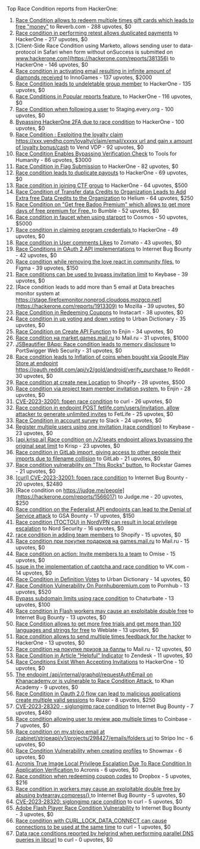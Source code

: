 Top Race Condition reports from HackerOne:

1. [Race Condition allows to redeem multiple times gift cards which leads to free "money"](https://hackerone.com/reports/759247) to Reverb.com - 288 upvotes, $0
2. [Race condition in performing retest allows duplicated payments](https://hackerone.com/reports/429026) to HackerOne - 217 upvotes, $0
3. [Client-Side Race Condition using Marketo, allows sending user to data-protocol in Safari when form without onSuccess is submitted on www.hackerone.com](https://hackerone.com/reports/381356) to HackerOne - 146 upvotes, $0
4. [Race condition in activating email resulting in infinite amount of diamonds received](https://hackerone.com/reports/509629) to InnoGames - 137 upvotes, $2000
5. [Race Condition leads to undeletable group member](https://hackerone.com/reports/604534) to HackerOne - 135 upvotes, $0
6. [Race Conditions in Popular reports feature.](https://hackerone.com/reports/146845) to HackerOne - 116 upvotes, $0
7. [Race Condition when following a user](https://hackerone.com/reports/927384) to Staging.every.org - 100 upvotes, $0
8. [Bypassing HackerOne 2FA due to race condition](https://hackerone.com/reports/2598548) to HackerOne - 100 upvotes, $0
9. [Race Condition : Exploiting the loyalty claim https://xxx.vendhq.com/loyalty/claim/email/xxxxx url and gain x amount of loyalty bonus/cash](https://hackerone.com/reports/331940) to Vend VDP - 92 upvotes, $0
10. [Race Condition Enables Bypassing Verification Check](https://hackerone.com/reports/2110030) to Tools for Humanity - 86 upvotes, $3000
11. [Race Condition in Flag Submission](https://hackerone.com/reports/454949) to HackerOne - 82 upvotes, $0
12. [Race condition leads to duplicate payouts](https://hackerone.com/reports/220445) to HackerOne - 69 upvotes, $0
13. [Race condition in joining CTF group](https://hackerone.com/reports/1540969) to HackerOne - 64 upvotes, $500
14. [Race Condition of Transfer data Credits to Organization Leads to Add Extra free Data Credits to the Organization](https://hackerone.com/reports/974892) to Helium - 64 upvotes, $250
15. [Race Condition on "Get free Badoo Premium" which allows to get more days of free premium for Free. ](https://hackerone.com/reports/1037430) to Bumble - 52 upvotes, $0
16. [Race condition in faucet when using starport](https://hackerone.com/reports/1438052) to Cosmos - 50 upvotes, $5000
17. [Race condition in claiming program credentials ](https://hackerone.com/reports/488985) to HackerOne - 49 upvotes, $0
18. [Race condition in User comments  Likes](https://hackerone.com/reports/1409913) to Zomato - 43 upvotes, $0
19. [Race Conditions in OAuth 2 API implementations](https://hackerone.com/reports/55140) to Internet Bug Bounty - 42 upvotes, $0
20. [Race condition while removing the love react in community files.](https://hackerone.com/reports/996141) to Figma - 39 upvotes, $150
21. [Race conditions can be used to bypass invitation limit](https://hackerone.com/reports/115007) to Keybase - 39 upvotes, $0
22. [Race condition leads to add more than 5 email at Data breaches monitor system at https://stage.firefoxmonitor.nonprod.cloudops.mozgcp.net](https://hackerone.com/reports/1913309) to Mozilla - 39 upvotes, $0
23. [Race Condition in Redeeming Coupons](https://hackerone.com/reports/157996) to Instacart - 38 upvotes, $0
24. [Race condition in up voting and down voting](https://hackerone.com/reports/183837) to Urban Dictionary - 35 upvotes, $0
25. [Race Condition on Create API Function](https://hackerone.com/reports/2682392) to Enjin - 34 upvotes, $0
26. [Race condition на market.games.mail.ru](https://hackerone.com/reports/317557) to Mail.ru - 31 upvotes, $1000
27. [JSBeautifier BApp: Race condition leads to memory disclosure](https://hackerone.com/reports/187134) to PortSwigger Web Security - 31 upvotes, $0
28. [Race condition leads to Inflation of coins when bought via Google Play Store at endpoint https://oauth.reddit.com/api/v2/gold/android/verify_purchase ](https://hackerone.com/reports/801743) to Reddit - 30 upvotes, $0
29. [Race condition at create new Location](https://hackerone.com/reports/413759) to Shopify - 28 upvotes, $500
30. [Race condition via project team member invitation system.](https://hackerone.com/reports/1108291) to Enjin - 28 upvotes, $0
31. [CVE-2023-32001: fopen race condition](https://hackerone.com/reports/2039870) to curl - 26 upvotes, $0
32. [Race condition in endpoint POST fetlife.com/users/invitation, allow attacker to generate unlimited invites](https://hackerone.com/reports/1460373) to FetLife - 25 upvotes, $0
33. [Race Condition in account survey](https://hackerone.com/reports/165570) to Slack - 24 upvotes, $0
34. [Register multiple users using one invitation (race condition)](https://hackerone.com/reports/148609) to Keybase - 23 upvotes, $0
35. [[api.krisp.ai] Race condition on /v2/seats endpoint allows bypassing the original seat limit](https://hackerone.com/reports/1418419) to Krisp - 23 upvotes, $0
36. [Race condition in GitLab import, giving access to other people their imports due to filename collision](https://hackerone.com/reports/214028) to GitLab - 21 upvotes, $0
37. [Race condition vulnerability on "This Rocks" button.](https://hackerone.com/reports/474021) to Rockstar Games - 21 upvotes, $0
38. [[curl] CVE-2023-32001: fopen race condition](https://hackerone.com/reports/2078571) to Internet Bug Bounty - 20 upvotes, $2480
39. [Race condition on https://judge.me/people](https://hackerone.com/reports/1566017) to Judge.me  - 20 upvotes, $250
40. [Race condition on the Federalist API endpoints can lead to the Denial of Service attack](https://hackerone.com/reports/249319) to GSA Bounty - 17 upvotes, $150
41. [Race condition (TOCTOU) in NordVPN can result in local privilege escalation](https://hackerone.com/reports/768110) to Nord Security - 16 upvotes, $0
42. [race condition in adding team members](https://hackerone.com/reports/176127) to Shopify - 15 upvotes, $0
43. [Race condition при покупке подарков на games.mail.ru](https://hackerone.com/reports/685432) to Mail.ru - 15 upvotes, $0
44. [Race condition on action: Invite members to a team](https://hackerone.com/reports/1285538) to Omise - 15 upvotes, $0
45. [Issue in the implementation of captcha and race condition](https://hackerone.com/reports/67562) to VK.com - 14 upvotes, $0
46. [Race Condition in Definition Votes](https://hackerone.com/reports/152717) to Urban Dictionary - 14 upvotes, $0
47. [Race Condition Vulnerability On Pornhubpremium.com](https://hackerone.com/reports/183624) to Pornhub - 13 upvotes, $520
48. [Bypass subdomain limits using race condition](https://hackerone.com/reports/395351) to Chaturbate - 13 upvotes, $100
49. [Race condition in Flash workers may cause an exploitabl​e double free](https://hackerone.com/reports/37240) to Internet Bug Bounty - 13 upvotes, $0
50. [Race Condition allows to get more free trials and get more than 100 languages and strings for free](https://hackerone.com/reports/1087188) to Weblate - 13 upvotes, $0
51. [Race condition allows to send multiple times feedback for the hacker](https://hackerone.com/reports/1132171) to HackerOne - 13 upvotes, $0
52. [Race condition на покупке призов за баллы](https://hackerone.com/reports/700833) to Mail.ru - 12 upvotes, $0
53. [Race Condition in Article "Helpful" Indicator](https://hackerone.com/reports/109485) to Zendesk - 11 upvotes, $0
54. [Race Conditions Exist When Accepting Invitations](https://hackerone.com/reports/119354) to HackerOne - 10 upvotes, $0
55. [The endpoint /api/internal/graphql/requestAuthEmail on Khanacademy.or is vulnerable to Race Condition Attack.](https://hackerone.com/reports/1293377) to Khan Academy - 9 upvotes, $0
56. [Race Condition in Oauth 2.0 flow can lead to malicious applications create multiple valid sessions](https://hackerone.com/reports/699112) to Razer - 8 upvotes, $250
57. [ CVE-2023-28320 - siglongjmp race condition](https://hackerone.com/reports/1990421) to Internet Bug Bounty - 7 upvotes, $480
58. [Race condition allowing user to review app multiple times](https://hackerone.com/reports/106360) to Coinbase - 7 upvotes, $0
59. [Race condition on my.stripo.email at /cabinet/stripeapi/v1/projects/298427/emails/folders uri](https://hackerone.com/reports/994051) to Stripo Inc - 6 upvotes, $0
60. [Race Condition Vulnerability when creating profiles](https://hackerone.com/reports/1428690) to Showmax - 6 upvotes, $0
61. [Acronis True Image Local Privilege Escalation Due To Race Condition In Application Verification ](https://hackerone.com/reports/1251464) to Acronis - 6 upvotes, $0
62. [Race condition when redeeming coupon codes](https://hackerone.com/reports/59179) to Dropbox - 5 upvotes, $216
63. [Race condition in workers may cause an exploitable double free by abusing bytearray.compress()  ](https://hackerone.com/reports/47227) to Internet Bug Bounty - 5 upvotes, $0
64. [CVE-2023-28320: siglongjmp race condition](https://hackerone.com/reports/1929597) to curl - 5 upvotes, $0
65. [Adobe Flash Player Race Condition Vulnerability](https://hackerone.com/reports/119657) to Internet Bug Bounty - 3 upvotes, $0
66. [Race condition with CURL_LOCK_DATA_CONNECT can cause connections to be used at the same time](https://hackerone.com/reports/724134) to curl - 1 upvotes, $0
67. [Data race conditions reported by helgrind when performing parallel DNS queries in libcurl](https://hackerone.com/reports/1019457) to curl - 0 upvotes, $0
